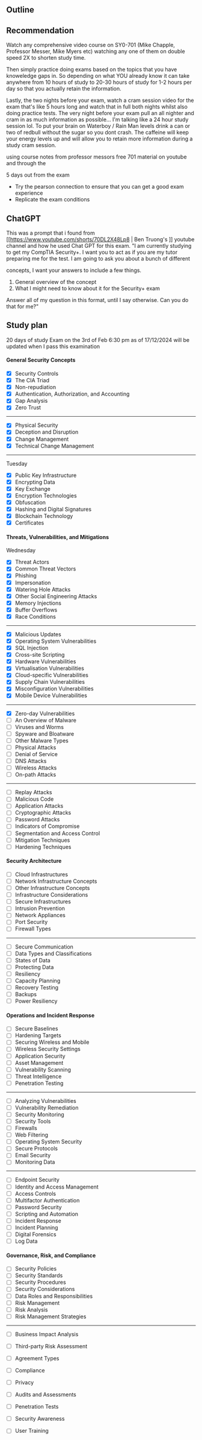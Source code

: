 ## Outline

## Recommendation
Watch any comprehensive video course on SY0-701 (Mike Chapple, Professor Messer, Mike Myers etc) watching any one of them on double speed 2X to shorten study time.

Then simply practice doing exams based on the topics that you have knoweledge gaps in. So depending on what YOU already know it can take anywhere from 10 hours of study to 20-30 hours of study for 1-2 hours per day so that you actually retain the information.

Lastly, the two nights before your exam, watch a cram session video for the exam that's like 5 hours long and watch that in full both nights whilst also doing practice tests. The very night before your exam pull an all nighter and cram in as much information as possible... I'm talking like a 24 hour study session lol. To put your brain on Waterboy / Rain Man levels drink a can or two of redbull without the sugar so you dont crash. The caffeine will keep your energy levels up and will allow you to retain more information during a study cram session.

using course notes from professor messors free 701 material on youtube and through the 


5 days out from the exam 
- Try the pearson connection to ensure that you can get a good exam experience 
- Replicate the exam conditions 
## ChatGPT
This was a prompt that i found from [[https://www.youtube.com/shorts/70DL2X48Lp8 | Ben Truong's ]] youtube channel and how he used Chat GPT for this exam.
"I am currently studying to get my CompTIA Security+. I want you to act as if you are my tutor preparing me for the test. I am going to ask you about a bunch of different

concepts, I want your answers to include a few things.

1. ﻿﻿﻿General overview of the concept
2. ﻿﻿﻿What I might need to know about it for the Security+ exam

Answer all of my question in this format, until I say otherwise. Can you do that for me?"
## Study plan 
20 days of study 
Exam on the 3rd of Feb 6:30 pm as of 17/12/2024 will be updated when I pass this examination
#### General Security Concepts

- [x]  Security Controls
- [x]  The CIA Triad
- [x]  Non-repudiation
- [x]  Authentication, Authorization, and Accounting
- [x]  Gap Analysis
- [x]  Zero Trust
--------
- [x]  Physical Security
- [x]  Deception and Disruption
- [x]  Change Management
- [x]  Technical Change Management
------
Tuesday
- [x]  Public Key Infrastructure
- [x]  Encrypting Data
- [x]  Key Exchange
- [x]  Encryption Technologies
- [x]  Obfuscation
- [x]  Hashing and Digital Signatures
- [x]  Blockchain Technology
- [x]  Certificates
#### Threats, Vulnerabilities, and Mitigations
Wednesday
- [x]  Threat Actors
- [x]  Common Threat Vectors
- [x]  Phishing
- [x]  Impersonation
- [x]  Watering Hole Attacks
- [x]  Other Social Engineering Attacks
- [x]  Memory Injections
- [x]  Buffer Overflows
- [x]  Race Conditions
---------
- [x]  Malicious Updates
- [x]  Operating System Vulnerabilities
- [x]  SQL Injection
- [x]  Cross-site Scripting
- [x]  Hardware Vulnerabilities
- [x]  Virtualisation Vulnerabilities
- [x]  Cloud-specific Vulnerabilities
- [x]  Supply Chain Vulnerabilities
- [x]  Misconfiguration Vulnerabilities
- [x]  Mobile Device Vulnerabilities
------------
- [x]  Zero-day Vulnerabilities
- [ ]  An Overview of Malware
- [ ]  Viruses and Worms
- [ ]  Spyware and Bloatware
- [ ]  Other Malware Types
- [ ]  Physical Attacks
- [ ]  Denial of Service
- [ ]  DNS Attacks
- [ ]  Wireless Attacks
- [ ]  On-path Attacks
-----------
- [ ]  Replay Attacks
- [ ]  Malicious Code
- [ ]  Application Attacks
- [ ]  Cryptographic Attacks
- [ ]  Password Attacks
- [ ]  Indicators of Compromise
- [ ]  Segmentation and Access Control
- [ ]  Mitigation Techniques
- [ ]  Hardening Techniques
#### Security Architecture
- [ ]  Cloud Infrastructures
- [ ]  Network Infrastructure Concepts
- [ ]  Other Infrastructure Concepts
- [ ]  Infrastructure Considerations
- [ ]  Secure Infrastructures
- [ ]  Intrusion Prevention
- [ ]  Network Appliances
- [ ]  Port Security
- [ ]  Firewall Types
-------
- [ ]  Secure Communication
- [ ]  Data Types and Classifications
- [ ]  States of Data
- [ ]  Protecting Data
- [ ]  Resiliency
- [ ]  Capacity Planning
- [ ]  Recovery Testing
- [ ]  Backups
- [ ]  Power Resiliency
#### Operations and Incident Response
- [ ]  Secure Baselines
- [ ]  Hardening Targets
- [ ]  Securing Wireless and Mobile
- [ ]  Wireless Security Settings
- [ ]  Application Security
- [ ]  Asset Management
- [ ]  Vulnerability Scanning
- [ ]  Threat Intelligence
- [ ]  Penetration Testing
----------
- [ ]  Analyzing Vulnerabilities
- [ ]  Vulnerability Remediation
- [ ]  Security Monitoring
- [ ]  Security Tools
- [ ]  Firewalls
- [ ]  Web Filtering
- [ ]  Operating System Security
- [ ]  Secure Protocols
- [ ]  Email Security
- [ ]  Monitoring Data
-------
- [ ]  Endpoint Security
- [ ]  Identity and Access Management
- [ ]  Access Controls
- [ ]  Multifactor Authentication
- [ ]  Password Security
- [ ]  Scripting and Automation
- [ ]  Incident Response
- [ ]  Incident Planning
- [ ]  Digital Forensics
- [ ]  Log Data
#### Governance, Risk, and Compliance
- [ ]  Security Policies
- [ ]  Security Standards
- [ ]  Security Procedures
- [ ]  Security Considerations
- [ ]  Data Roles and Responsibilities
- [ ]  Risk Management
- [ ]  Risk Analysis
- [ ]  Risk Management Strategies
----
- [ ] Business Impact Analysis
- [ ]  Third-party Risk Assessment
- [ ]  Agreement Types
- [ ]  Compliance
- [ ]  Privacy
- [ ]  Audits and Assessments
- [ ]  Penetration Tests
- [ ]  Security Awareness
- [ ]  User Training

